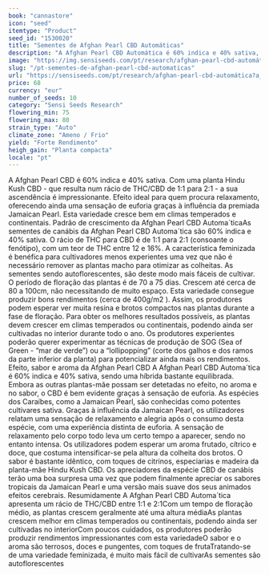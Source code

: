 ```yaml
---
book: "cannastore"
icon: "seed"
itemtype: "Product"
seed_id: "1530020"
title: "Sementes de Afghan Pearl CBD Automáticas"
description: "A Afghan Pearl CBD Automática é 60% indica e 40% sativa, com um rácio de THC/CBD entre 1:1 e 2:1. Sensação de euforia e alegria."
image: "https://img.sensiseeds.com/pt/research/afghan-pearl-cbd-automática-image.png"
slug: "/pt-sementes-de-afghan-pearl-cbd-automaticas"
url: "https://sensiseeds.com/pt/research/afghan-pearl-cbd-automática?a_aid=cannastore"
price: 68
currency: "eur"
number_of_seeds: 10
category: "Sensi Seeds Research"
flowering_min: 75
flowering_max: 80
strain_type: "Auto"
climate_zone: "Ameno / Frio"
yield: "Forte Rendimento"
heigh_gain: "Planta compacta"
locale: "pt"
---
```

A Afghan Pearl CBD é 60% indica e 40% sativa. Com uma planta Hindu Kush CBD - que resulta num rácio de THC/CBD de 1:1 para 2:1 - a sua ascendência é impressionante. Efeito ideal para quem procura relaxamento, oferecendo ainda uma sensação de euforia graças à influência da premiada Jamaican Pearl. Esta variedade cresce bem em climas temperados e continentais. Padrão de crescimento da Afghan Pearl CBD Automa´ticaAs sementes de canábis da Afghan Pearl CBD Automa´tica são 60% indica e 40% sativa. O rácio de THC para CBD é de 1:1 para 2:1 (consoante o fenótipo), com um teor de THC entre 12 e 16%. A característica feminizada é benéfica para cultivadores menos experientes uma vez que não é necessário remover as plantas macho para otimizar as colheitas. As sementes sendo autoflorescentes, são deste modo mais fáceis de cultivar. O período de floração das plantas é de 70 a 75 dias. Crescem até cerca de 80 a 100cm, não necessitando de muito espaço. Esta variedade consegue produzir bons rendimentos (cerca de 400g/m2 ). Assim, os produtores podem esperar ver muita resina e brotos compactos nas plantas durante a fase de floração. Para obter os melhores resultados possíveis, as plantas devem crescer em climas temperados ou continentais, podendo ainda ser cultivadas no interior durante todo o ano. Os produtores experientes poderão querer experimentar as técnicas de produção de SOG (Sea of Green - “mar de verde”) ou a “lollipopping” (corte dos galhos e dos ramos da parte inferior da planta) para potencializar ainda mais os rendimentos. Efeito, sabor e aroma da Afghan Pearl CBD A Afghan Pearl CBD Automa´tica é 60% indica e 40% sativa, sendo uma híbrida bastante equilibrada. Embora as outras plantas-mãe possam ser detetadas no efeito, no aroma e no sabor, o CBD é bem evidente graças à sensação de euforia. As espécies dos Caraíbes, como a Jamaican Pearl, são conhecidas como potentes cultivares sativa. Graças à influência da Jamaican Pearl, os utilizadores relatam uma sensação de relaxamento e alegria após o consumo desta espécie, com uma experiência distinta de euforia. A sensação de relaxamento pelo corpo todo leva um certo tempo a aparecer, sendo no entanto intensa. Os utilizadores podem esperar um aroma frutado, cítrico e doce, que costuma intensificar-se pela altura da colheita dos brotos. O sabor é bastante idêntico, com toques de citrinos, especiarias e madeira da planta-mãe Hindu Kush CBD. Os apreciadores da espécie CBD de canábis terão uma boa surpresa uma vez que podem finalmente apreciar os sabores tropicais da Jamaican Pearl e uma versão mais suave dos seus animados efeitos cerebrais. Resumidamente A Afghan Pearl CBD Automa´tica apresenta um rácio de THC/CBD entre 1:1 e 2:1Com um tempo de floração médio, as plantas crescem geralmente até uma altura médiaAs plantas crescem melhor em climas temperados ou continentais, podendo ainda ser cultivadas no interiorCom poucos cuidados, os produtores poderão produzir rendimentos impressionantes com esta variedadeO sabor e o aroma são terrosos, doces e pungentes, com toques de frutaTratando-se de uma variedade feminizada, é muito mais fácil de cultivarAs sementes são autoflorescentes
